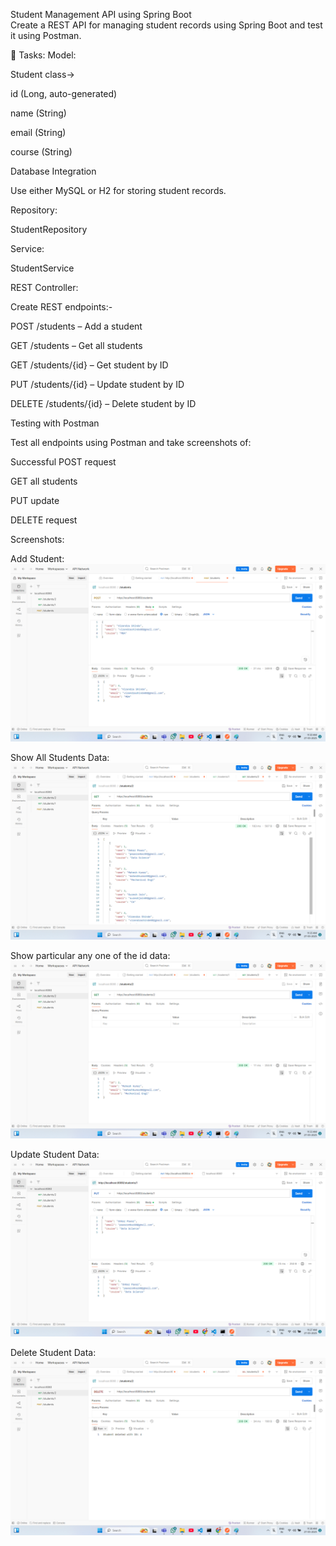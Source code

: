Student Management API using Spring Boot  
Create a REST API for managing student records using Spring Boot and test it using Postman.

🔧 Tasks:
Model:

Student class->

id (Long, auto-generated)

name (String)

email (String)

course (String)

Database Integration

Use either MySQL or H2 for storing student records.

Repository:

StudentRepository

Service:

StudentService 

REST Controller:

Create REST endpoints:-

POST /students – Add a student

GET /students – Get all students

GET /students/{id} – Get student by ID

PUT /students/{id} – Update student by ID

DELETE /students/{id} – Delete student by ID

Testing with Postman

Test all endpoints using Postman and take screenshots of:

Successful POST request

GET all students

PUT update

DELETE request


Screenshots:

Add Student:
![AddStudent](addstudent.png)

Show All Students Data:
![AddStudent](getallstudents.png)

Show particular any one of the id data:
![AddStudent](showstudent.png)

Update Student Data:
![AddStudent](updatestudent.png)

Delete Student Data:
![AddStudent](deletestudent.png)

